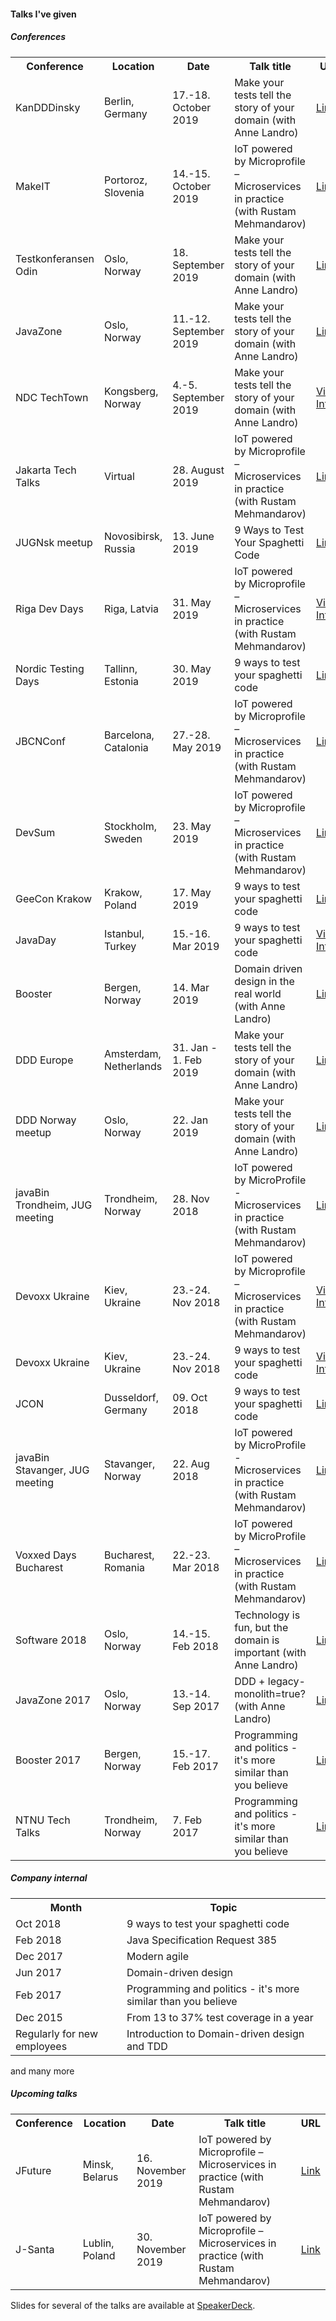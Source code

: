 #### Talks I've given

##### Conferences
<table>
<tr>
<th>Conference</th><th>Location</th>
<th>Date</th><th>Talk title</th><th>URL</th>
</tr>
<tr>
    <td>KanDDDinsky</td>
    <td>Berlin, Germany</td>
    <td>17.-18. October 2019</td>
    <td>Make your tests tell the story of your domain (with Anne Landro)</td>
    <td><a href="https://kandddinsky.de/">Link</a></td>
</tr>
<tr>
    <td>MakeIT</td>
    <td>Portoroz, Slovenia</td>
    <td>14.-15. October 2019</td>
    <td>IoT powered by Microprofile – Microservices in practice (with Rustam Mehmandarov)</td>
    <td><a href="https://www.makeit.si/index.php/vsebina/java-devops/item/90-iot-powered-by-microprofile-microservices-in-practice/">Link</a></td>
</tr>
<tr>
    <td>Testkonferansen Odin</td>
    <td>Oslo, Norway</td>
    <td>18. September 2019</td>
    <td>Make your tests tell the story of your domain (with Anne Landro)</td>
    <td><a href="https://event.dnd.no/odin/make-your-tests-tell-the-story-of-your-domain/">Link</a></td>
</tr>
<tr>
    <td>JavaZone</td>
    <td>Oslo, Norway</td>
    <td>11.-12. September 2019</td>
    <td>Make your tests tell the story of your domain (with Anne Landro)</td>
    <td><a href="https://2019.javazone.no/program/31684fcf-7dc4-4b3d-ae1a-1d4e46e0b9e4">Link</a></td>
</tr>
<tr>
    <td>NDC TechTown</td>
    <td>Kongsberg, Norway</td>
    <td>4.-5. September 2019</td>
    <td>Make your tests tell the story of your domain (with Anne Landro)</td>
    <td><a href="https://www.youtube.com/watch?v=IepYRiQ7Flw">Video</a> <a href="https://ndctechtown.com/talk/make-your-tests-tell-the-story-of-your-domain/">Info</a></td>
</tr>
<tr>
    <td>Jakarta Tech Talks</td>
    <td>Virtual</td>
    <td>28. August 2019</td>
    <td>IoT powered by Microprofile – Microservices in practice (with Rustam Mehmandarov)</td>
    <td><a href="https://www.meetup.com/jakartatechtalks_/events/263423153/">Link</a></td>
</tr>
<tr>
    <td>JUGNsk meetup</td>
    <td>Novosibirsk, Russia</td>
    <td>13. June 2019</td>
    <td>9 Ways to Test Your Spaghetti Code</td>
    <td><a href="https://www.meetup.com/JUGNsk/events/262010051/">Link</a></td>
</tr>
<tr>
    <td>Riga Dev Days</td>
    <td>Riga, Latvia</td>
    <td>31. May 2019</td>
    <td>IoT powered by Microprofile – Microservices in practice (with Rustam Mehmandarov)</td>
    <td><a href="https://www.youtube.com/watch?v=Kp5NRcbDvOk">Video</a> <a href="https://2019.rigadevdays.lv/event-sessions/iot-powered-by-microprofile-microservices-in-practice/">Info</a></td>
</tr>
<tr>
    <td>Nordic Testing Days</td>
    <td>Tallinn, Estonia</td>
    <td>30. May 2019</td>
    <td>9 ways to test your spaghetti code</td>
    <td><a href="https://nordictestingdays.eu/events/tracks/9-ways-test-your-spaghetti-code">Link</a></td>
</tr>
<tr>
    <td>JBCNConf</td>
    <td>Barcelona, Catalonia</td>
    <td>27.-28. May 2019</td>
    <td>IoT powered by Microprofile – Microservices in practice (with Rustam Mehmandarov)</td>
    <td><a href="http://www.jbcnconf.com/2019/infoTalk.html?id=5c44693a9034ae38180b14b2">Link</a></td>
</tr>
<tr>
    <td>DevSum</td>
    <td>Stockholm, Sweden</td>
    <td>23. May 2019</td>
    <td>IoT powered by Microprofile – Microservices in practice (with Rustam Mehmandarov)</td>
    <td><a href="https://www.devsum.se/sessions/iot-powered-by-microprofile-microservices-in-practice/">Link</a></td>
</tr>
<tr>
    <td>GeeCon Krakow</td>
    <td>Krakow, Poland</td>
    <td>17. May 2019</td>
    <td>9 ways to test your spaghetti code</td>
    <td><a href="https://2019.geecon.org/speakers/info.html?id=492">Link</a></td>
</tr>
<tr>
    <td>JavaDay</td>
    <td>Istanbul, Turkey</td>
    <td>15.-16. Mar 2019</td>
    <td>9 ways to test your spaghetti code</td>
    <td><a href="https://www.youtube.com/watch?v=RaPegXzHvhg">Video</a> <a href="https://2019.javaday.istanbul/speaker/mads-opheim/">Info</a></td> 
</tr>
<tr>
    <td>Booster</td>
    <td>Bergen, Norway</td>
    <td>14. Mar 2019</td>
    <td>Domain driven design in the real world (with Anne Landro)</td>
    <td><a href="https://2019.boosterconf.no/talks/1216">Link</a></td>
</tr>
<tr>
    <td>DDD Europe</td>
    <td>Amsterdam, Netherlands</td>
    <td>31. Jan - 1. Feb 2019</td>
    <td>Make your tests tell the story of your domain (with Anne Landro)</td>
    <td><a href="https://dddeurope.com/2019/speakers/mads-opheim/">Link</a></td>
</tr>
<tr>
    <td>DDD Norway meetup</td>
    <td>Oslo, Norway</td>
    <td>22. Jan 2019</td>
    <td>Make your tests tell the story of your domain (with Anne Landro)</td>
    <td><a href="https://www.meetup.com/dddnorway/events/257968490/">Link</a></td>
</tr>
<tr>
    <td>javaBin Trondheim, JUG meeting</td>
    <td>Trondheim, Norway</td>
    <td>28. Nov 2018</td>
    <td>IoT powered by MicroProfile - Microservices in practice (with Rustam Mehmandarov)</td>
    <td><a href="https://www.meetup.com/javaBin-Trondheim/events/255193377/">Link</a></td>
</tr>
<tr>
    <td>Devoxx Ukraine</td>
    <td>Kiev, Ukraine</td>
    <td>23.-24. Nov 2018</td>
    <td>IoT powered by Microprofile – Microservices in practice (with Rustam Mehmandarov)</td>
    <td><a href="https://www.youtube.com/watch?v=r6bhFOr_jNg">Video</a> <a href="https://dvua18.confinabox.com/talk/NBH-1424/IoT_powered_by_Microprofile_%E2%80%93_Microservices_in_practice">Info</a></td>
</tr>
<tr>
    <td>Devoxx Ukraine</td>
    <td>Kiev, Ukraine</td>
    <td>23.-24. Nov 2018</td>
    <td>9 ways to test your spaghetti code</td>
    <td><a href="https://www.youtube.com/watch?v=ZMuI524OP-8">Video</a> <a href="https://dvua18.confinabox.com/talk/XGY-1566/9_ways_to_test_your_spaghetti_code">Info</a></td>
</tr>
<tr>
    <td>JCON</td>
    <td>Dusseldorf, Germany</td>
    <td>09. Oct 2018</td>
    <td>9 ways to test your spaghetti code</td>
    <td><a href="http://jcon.one/en">Link</a></td>
</tr>
<tr>
    <td>javaBin Stavanger, JUG meeting</td>
    <td>Stavanger, Norway</td><td>22. Aug 2018</td>
    <td>IoT powered by MicroProfile - Microservices in practice (with Rustam Mehmandarov)</td>
    <td><a href="https://www.meetup.com/javaBin-Stavanger/events/253537920/">Link</a></td>
</tr>
<tr>
    <td>Voxxed Days Bucharest</td>
    <td>Bucharest, Romania</td>
    <td>22.-23. Mar 2018</td>
    <td>IoT powered by MicroProfile – Microservices in practice (with Rustam Mehmandarov)</td>
    <td><a href="https://voxxeddays.com/romania/2018/01/16/iot-powered-by-microprofile-microservices-in-practice/">Link</a></td>
</tr>
<tr>
    <td>Software 2018</td>
    <td>Oslo, Norway</td>
    <td>14.-15. Feb 2018</td>
    <td>Technology is fun, but the domain is important (with Anne Landro)</td>
    <td><a href="https://event.dnd.no/software/sessions/teknologi-er-artig-men-domenet-er-viktig-vanne-landro-og-mads-opheim-computas/">Link</a></td>
</tr>
<tr>
    <td>JavaZone 2017</td>
    <td>Oslo, Norway</td>
    <td>13.-14. Sep 2017</td>
    <td>DDD + legacy-monolith=true? (with Anne Landro)</td>
    <td><a href="https://2017.javazone.no/program/bcbb8c889b204ddbb59a4c5d67035897">Link</a></td>
</tr>
<tr>
    <td>Booster 2017</td>
    <td>Bergen, Norway</td>
    <td>15.-17. Feb 2017</td>
    <td>Programming and politics - it's more similar than you believe</td>
    <td><a href="https://2017.boosterconf.no/talks/877">Link</a></td>
</tr>
<tr>
    <td>NTNU Tech Talks</td>
    <td>Trondheim, Norway</td>
    <td>7. Feb 2017</td>
    <td>Programming and politics - it's more similar than you believe</td><td><a href="https://techtalks.no/">Link</a></td>
</tr>
</table>

##### Company internal
<table>
<tr>
    <th>Month</th><th>Topic</th>
</tr>
<tr><td>Oct 2018</td><td>9 ways to test your spaghetti code</td></tr>
<tr><td>Feb 2018</td><td>Java Specification Request 385</td></tr>
<tr><td>Dec 2017</td><td>Modern agile</td></tr>
<tr><td>Jun 2017</td><td>Domain-driven design</td></tr>
<tr><td>Feb 2017</td><td>Programming and politics - it's more similar than you believe</td></tr>
<tr><td>Dec 2015</td><td>From 13 to 37% test coverage in a year</td></tr>
<tr><td>Regularly for new employees</td><td>Introduction to Domain-driven design and TDD</td></tr>
</table>
and many more

##### Upcoming talks
<table>
<tr><th>Conference </th><th> Location </th><th> Date </th><th> Talk title </th><th> URL</th></tr>
<tr>
    <td>JFuture</td>
    <td>Minsk, Belarus</td>
    <td>16. November 2019</td>
    <td>IoT powered by Microprofile – Microservices in practice (with Rustam Mehmandarov)</td>
    <td><a href="https://jfuture.dev/#talk_Mads_Opheim">Link</a></td>
</tr>
<tr>
    <td>J-Santa</td>
    <td>Lublin, Poland</td>
    <td>30. November 2019</td>
    <td>IoT powered by Microprofile – Microservices in practice (with Rustam Mehmandarov)</td>
    <td><a href="https://j-santa.pl/">Link</a></td>
</tr>
</table>

Slides for several of the talks are available at <a href="https://speakerdeck.com/madsopheim">SpeakerDeck</a>.
